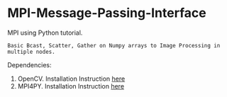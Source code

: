 # MPI-Message-Passing-Interface

MPI using Python tutorial.

    Basic Bcast, Scatter, Gather on Numpy arrays to Image Processing in multiple nodes.
    
Dependencies:
  1.  OpenCV. Installation Instruction [here](https://github.com/arundasan91/MPI---Message-Passing-Interface/blob/master/OpenCV_Installation.md)
  2.  MPI4PY. Installation Instruction [here](https://github.com/arundasan91/MPI---Message-Passing-Interface/blob/master/MPI4py_Installation.md)




